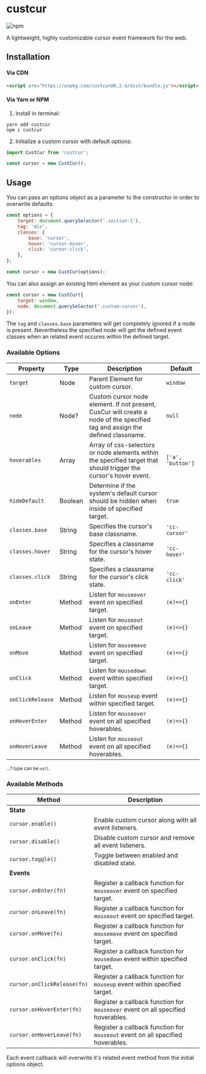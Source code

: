 # custcur

![npm](https://img.shields.io/npm/v/custcur?color=1c1c1c)

A lightweight, highly customizable cursor event framework for the web.

## Installation

#### Via CDN

```html
<script src="https://unpkg.com/custcur@0.2.4/dist/bundle.js"></script>
```

#### Via Yarn or NPM

1. Install in terminal:

```shell
yarn add custcur
npm i custcur
```

2. Initialize a custom cursor with default options:

```javascript
import CustCur from 'custcur';

const cursor = new CustCur();
```

## Usage

You can pass an options object as a parameter to the constructor in order to overwrite defaults:

```javascript
const options = {
	target: document.querySelector('.section-1'),
	tag: 'div',
	classes: {
		base: 'cursor',
		hover: 'cursor-hover',
		click: 'cursor-click',
	},
};

const cursor = new CustCur(options);
```

You can also assign an existing html element as your custom cursor node:

```javascript
const cursor = new CustCur({
	target: window,
	node: document.querySelector('.custom-cursor'),
});
```

The `tag` and `classes.base` parameters will get completely ignored if a node is present. Nevertheless the specified node will get the defined event classes when an related event occures within the defined target.

### Available Options

| Property         | Type    | Description                                                                                                                  | Default           |
| ---------------- | ------- | ---------------------------------------------------------------------------------------------------------------------------- | ----------------- |
| `target`         | Node    | Parent Element for custom cursor.                                                                                            | `window`          |
| `node`           | Node?   | Custom cursor node element. If not present, CusCur will create a node of the specified tag and assign the defined classname. | `null`            |
| `hoverables`     | Array   | Array of css-selectors or node elements within the specified target that should trigger the cursor's hover event.            | `['a', 'button']` |
| `hideDefault`    | Boolean | Determine if the system's default cursor should be hidden when inside of specified target.                                   | `true`            |
| `classes.base`   | String  | Specifies the cursor's base classname.                                                                                       | `'cc-cursor'`     |
| `classes.hover`  | String  | Specifies a classname for the cursor's hover state.                                                                          | `'cc-hover'`      |
| `classes.click`  | String  | Specifies a classname for the cursor's click state.                                                                          | `'cc-click'`      |
| `onEnter`        | Method  | Listen for `mouseover` event on specified target.                                                                            | `(e)=>{}`         |
| `onLeave`        | Method  | Listen for `mouseout` event on specified target.                                                                             | `(e)=>{}`         |
| `onMove`         | Method  | Listen for `mousemove` event on specified target.                                                                            | `(e)=>{}`         |
| `onClick`        | Method  | Listen for `mousedown` event within specified target.                                                                        | `(e)=>{}`         |
| `onClickRelease` | Method  | Listen for `mouseup` event within specified target.                                                                          | `(e)=>{}`         |
| `onHoverEnter`   | Method  | Listen for `mouseover` event on all specified hoverables.                                                                    | `(e)=>{}`         |
| `onHoverLeave`   | Method  | Listen for `mouseout` event on all specified hoverables.                                                                     | `(e)=>{}`         |

<small align="right">...? type can be `null`. </small>

### Available Methods

| Method                      | Description                                                                     |
| --------------------------- | ------------------------------------------------------------------------------- |
| **State**                   |                                                                                 |
| `cursor.enable()`           | Enable custom cursor along with all event listeners.                            |
| `cursor.disable()`          | Disable custom cursor and remove all event listeners.                           |
| `cursor.toggle()`           | Toggle between enabled and disabled state.                                      |
| **Events**                  |                                                                                 |
| `cursor.onEnter(fn)`        | Register a callback function for `mouseover` event on specified target.         |
| `cursor.onLeave(fn)`        | Register a callback function for `mouseout` event on specified target.          |
| `cursor.onMove(fn)`         | Register a callback function for `mousemove` event on specified target.         |
| `cursor.onClick(fn)`        | Register a callback function for `mousedown` event within specified target.     |
| `cursor.onClickRelease(fn)` | Register a callback function for `mouseup` event within specified target.       |
| `cursor.onHoverEnter(fn)`   | Register a callback function for `mouseover` event on all specified hoverables. |
| `cursor.onHoverLeave(fn)`   | Register a callback function for `mouseout` event on all specified hoverables.  |

Each event callback will overwrite it's related event method from the initial options object.
